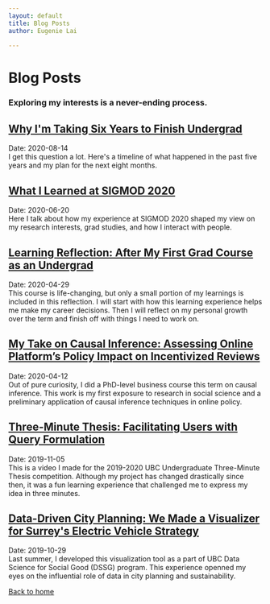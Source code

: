 ```yaml
---
layout: default
title: Blog Posts
author: Eugenie Lai

---
```


# Blog Posts

### Exploring my interests is a never-ending process.

## [Why I'm Taking Six Years to Finish Undergrad](posts/what-happened.html)  
Date: 2020-08-14  
I get this question a lot. Here's a timeline of what happened in the past five years and my plan for the next eight months.

## [What I Learned at SIGMOD 2020](posts/sigmod-takeaways.html)  
Date: 2020-06-20  
Here I talk about how my experience at SIGMOD 2020 shaped my view on my research interests, grad studies, and how I interact with people.

## [Learning Reflection: After My First Grad Course as an Undergrad](posts/learnings.html)  
Date: 2020-04-29  
This course is life-changing, but only a small portion of my learnings is included in this reflection. I will start with how this learning experience helps me make my career decisions. Then I will reflect on my personal growth over the term and finish off with things I need to work on.

## [My Take on Causal Inference: Assessing Online Platform’s Policy Impact on Incentivized Reviews](posts/reviews.html)  
Date: 2020-04-12  
Out of pure curiosity, I did a PhD-level business course this term on causal inference. This work is my first exposure to research in social science and a preliminary application of causal inference techniques in online policy. 

## [Three-Minute Thesis: Facilitating Users with Query Formulation](posts/3mt.html)  
Date: 2019-11-05  
This is a video I made for the 2019-2020 UBC Undergraduate Three-Minute Thesis competition. Although my project has changed drastically since then, it was a fun learning experience that challenged me to express my idea in three minutes.

## [Data-Driven City Planning: We Made a Visualizer for Surrey's Electric Vehicle Strategy](posts/dssg.html)  
Date: 2019-10-29  
Last summer, I developed this visualization tool as a part of UBC Data Science for Social Good (DSSG) program. This experience openned my eyes on the influential role of data in city planning and sustainability.

[Back to home](README.html)